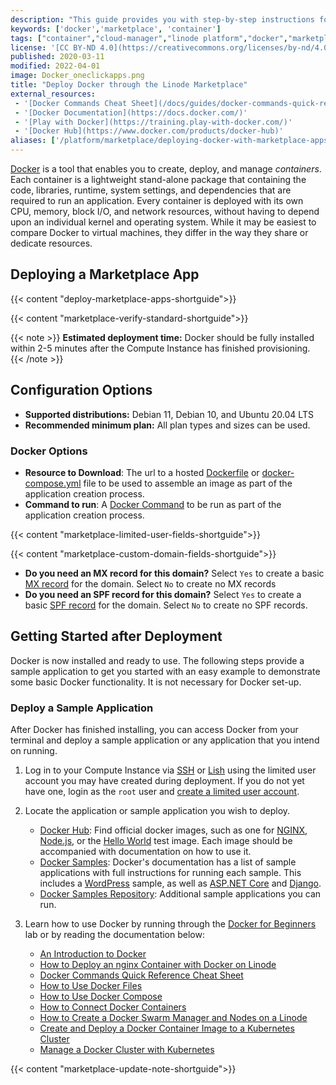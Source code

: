 ```yaml
---
description: "This guide provides you with step-by-step instructions for deploying Docker, a tool which you can use to run containerized apps, from the Linode One-Click Marketplace."
keywords: ['docker','marketplace', 'container']
tags: ["container","cloud-manager","linode platform","docker","marketplace"]
license: '[CC BY-ND 4.0](https://creativecommons.org/licenses/by-nd/4.0)'
published: 2020-03-11
modified: 2022-04-01
image: Docker_oneclickapps.png
title: "Deploy Docker through the Linode Marketplace"
external_resources:
 - '[Docker Commands Cheat Sheet](/docs/guides/docker-commands-quick-reference-cheat-sheet/)'
 - '[Docker Documentation](https://docs.docker.com/)'
 - '[Play with Docker](https://training.play-with-docker.com/)'
 - '[Docker Hub](https://www.docker.com/products/docker-hub)'
aliases: ['/platform/marketplace/deploying-docker-with-marketplace-apps/', '/platform/one-click/deploying-docker-with-one-click-apps/','/guides/deploying-docker-with-one-click-apps/','/guides/deploying-docker-with-marketplace-apps/','/guides/docker-marketplace-app/']
---
```


[Docker](https://www.docker.com/) is a tool that enables you to create, deploy, and manage *containers*. Each container is a lightweight stand-alone package that containing the code, libraries, runtime, system settings, and dependencies that are required to run an application. Every container is deployed with its own CPU, memory, block I/O, and network resources, without having to depend upon an individual kernel and operating system. While it may be easiest to compare Docker to virtual machines, they differ in the way they share or dedicate resources.

## Deploying a Marketplace App

{{< content "deploy-marketplace-apps-shortguide">}}

{{< content "marketplace-verify-standard-shortguide">}}

{{< note >}}
**Estimated deployment time:** Docker should be fully installed within 2-5 minutes after the Compute Instance has finished provisioning.
{{< /note >}}

## Configuration Options

- **Supported distributions:** Debian 11, Debian 10, and Ubuntu 20.04 LTS
- **Recommended minimum plan:** All plan types and sizes can be used.

### Docker Options

- **Resource to Download**: The url to a hosted [Dockerfile](https://docs.docker.com/engine/reference/builder/) or [docker-compose.yml](/docs/guides/how-to-use-docker-compose/#Basic-Usage) file to be used to assemble an image as part of the application creation process.
- **Command to run**: A [Docker Command](/docs/guides/docker-commands-quick-reference-cheat-sheet/) to be run as part of the application creation process.


{{< content "marketplace-limited-user-fields-shortguide">}}

{{< content "marketplace-custom-domain-fields-shortguide">}}
- **Do you need an MX record for this domain?** Select `Yes` to create a basic [MX record](/docs/guides/dns-overview/#mx) for the domain. Select `No` to create no MX records
- **Do you need an SPF record for this domain?** Select `Yes` to create a basic [SPF record](/docs/guides/dns-overview/#spf) for the domain. Select `No` to create no SPF records.

## Getting Started after Deployment

Docker is now installed and ready to use. The following steps provide a sample application to get you started with an easy example to demonstrate some basic Docker functionality. It is not necessary for Docker set-up.

### Deploy a Sample Application

After Docker has finished installing, you can access Docker from your terminal and deploy a sample application or any application that you intend on running.

1.  Log in to your Compute Instance via [SSH](/docs/guides/connect-to-server-over-ssh/) or [Lish](/docs/products/compute/compute-instances/guides/lish/) using the limited user account you may have created during deployment. If you do not yet have one, login as the `root` user and [create a limited user account](/docs/products/compute/compute-instances/guides/set-up-and-secure/#add-a-limited-user-account).

1.  Locate the application or sample application you wish to deploy.

    - [Docker Hub](https://hub.docker.com/): Find official docker images, such as one for [NGINX](https://hub.docker.com/_/nginx), [Node.js](https://hub.docker.com/_/node), or the [Hello World](https://hub.docker.com/_/hello-world) test image. Each image should be accompanied with documentation on how to use it.
    - [Docker Samples](https://docs.docker.com/samples/): Docker's documentation has a list of sample applications with full instructions for running each sample. This includes a [WordPress](https://docs.docker.com/samples/wordpress/) sample, as well as [ASP.NET Core](https://docs.docker.com/samples/dotnetcore/) and [Django](https://docs.docker.com/samples/django/).
    - [Docker Samples Repository](https://github.com/dockersamples/): Additional sample applications you can run.

1.  Learn how to use Docker by running through the [Docker for Beginners](https://github.com/docker/labs/tree/master/beginner/) lab or by reading the documentation below:

    - [An Introduction to Docker](/docs/guides/introduction-to-docker/)
    - [How to Deploy an nginx Container with Docker on Linode](/docs/guides/how-to-deploy-an-nginx-container-with-docker/)
    - [Docker Commands Quick Reference Cheat Sheet](/docs/guides/docker-commands-quick-reference-cheat-sheet/)
    - [How to Use Docker Files](/docs/guides/how-to-use-dockerfiles/)
    - [How to Use Docker Compose](/docs/guides/how-to-use-docker-compose/)
    - [How to Connect Docker Containers](/docs/guides/docker-container-communication/)
    - [How to Create a Docker Swarm Manager and Nodes on a Linode](/docs/guides/how-to-create-a-docker-swarm-manager-and-nodes-on-linode/)
    - [Create and Deploy a Docker Container Image to a Kubernetes Cluster](/docs/guides/deploy-container-image-to-kubernetes/)
    - [Manage a Docker Cluster with Kubernetes](/docs/guides/manage-a-docker-cluster-with-kubernetes/)


{{< content "marketplace-update-note-shortguide">}}